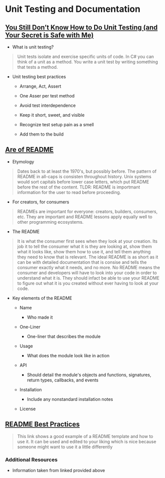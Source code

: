 # Unit Testing and Documentation

## [You Still Don’t Know How to Do Unit Testing (and Your Secret is Safe with Me)](https://stackify.com/unit-testing-basics-best-practices/)

* What is unit testing?

> Unit tests isolate and exercise specific units of code. In C# you can think of a unit as a method. You write a unit test by writing something that tests a method.

* Unit testing best practices

  * Arrange, Act, Assert

  * One Asser per test method

  * Avoid test interdependence

  * Keep it short, sweet, and visible

  * Recognize test setup pain as a smell

  * Add them to the build


## [Are of README](https://github.com/hackergrrl/art-of-readme)

* Etymology

> Dates back to at least the 1970's, but possibly before. The pattern of README in all-caps is consisten throughout history. Unix systems would sort capitals before lower case letters, which put README before the rest of the content. TLDR: README is importmant information for the user to read before proceeding.

* For creators, for consumers

> READMEs are important for everyone: creators, builders, consumers, etc. They are important and README lessons apply equally well to other programming ecosystems.

* The README

> It is what the consumer first sees when they look at your creation. Its job it to tell the consumer what it is they are looking at, show them what it looks like, show them how to use it, and tell them anything they need to know that is relevant.
> The ideal README is as short as it can be with detailed documentation that is consise and tells the consumer exactly what it needs, and no more.
> No README means the consumer and developers will have to look into your code in order to understand what it is. They should infact be able to use your README to figure out what it is you created without ever having to look at your code.

* Key elements of the README

  * Name

    * Who made it

  * One-Liner

    * One-liner that describes the module

  * Usage

    * What does the module look like in action

  * API

    * Should detail the module's objects and functions, signatures, return types, callbacks, and events

  * Installation

    * Include any nonstandard installation notes

  * License

## [README Best Practices](https://github.com/jehna/readme-best-practices)

> This link shows a good example of a README template and how to use it. It can be used and edited to your liking which is nice because someone might want to use it a little differently

### Additional Resources

* Information taken from linked provided above
